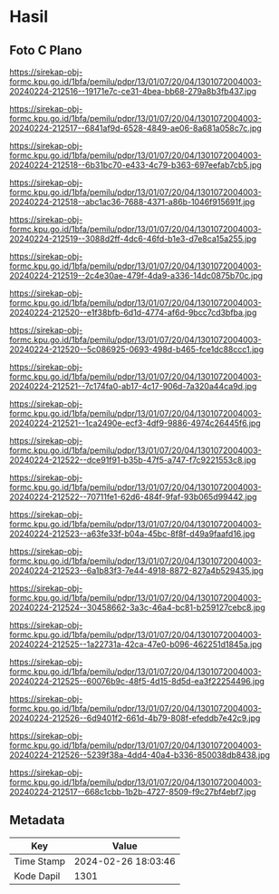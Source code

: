 # Hasil

## Foto C Plano

https://sirekap-obj-formc.kpu.go.id/1bfa/pemilu/pdpr/13/01/07/20/04/1301072004003-20240224-212516--19171e7c-ce31-4bea-bb68-279a8b3fb437.jpg

https://sirekap-obj-formc.kpu.go.id/1bfa/pemilu/pdpr/13/01/07/20/04/1301072004003-20240224-212517--6841af9d-6528-4849-ae06-8a681a058c7c.jpg

https://sirekap-obj-formc.kpu.go.id/1bfa/pemilu/pdpr/13/01/07/20/04/1301072004003-20240224-212518--6b31bc70-e433-4c79-b363-697eefab7cb5.jpg

https://sirekap-obj-formc.kpu.go.id/1bfa/pemilu/pdpr/13/01/07/20/04/1301072004003-20240224-212518--abc1ac36-7688-4371-a86b-1046f915691f.jpg

https://sirekap-obj-formc.kpu.go.id/1bfa/pemilu/pdpr/13/01/07/20/04/1301072004003-20240224-212519--3088d2ff-4dc6-46fd-b1e3-d7e8ca15a255.jpg

https://sirekap-obj-formc.kpu.go.id/1bfa/pemilu/pdpr/13/01/07/20/04/1301072004003-20240224-212519--2c4e30ae-479f-4da9-a336-14dc0875b70c.jpg

https://sirekap-obj-formc.kpu.go.id/1bfa/pemilu/pdpr/13/01/07/20/04/1301072004003-20240224-212520--e1f38bfb-6d1d-4774-af6d-9bcc7cd3bfba.jpg

https://sirekap-obj-formc.kpu.go.id/1bfa/pemilu/pdpr/13/01/07/20/04/1301072004003-20240224-212520--5c086925-0693-498d-b465-fce1dc88ccc1.jpg

https://sirekap-obj-formc.kpu.go.id/1bfa/pemilu/pdpr/13/01/07/20/04/1301072004003-20240224-212521--7c174fa0-ab17-4c17-906d-7a320a44ca9d.jpg

https://sirekap-obj-formc.kpu.go.id/1bfa/pemilu/pdpr/13/01/07/20/04/1301072004003-20240224-212521--1ca2490e-ecf3-4df9-9886-4974c26445f6.jpg

https://sirekap-obj-formc.kpu.go.id/1bfa/pemilu/pdpr/13/01/07/20/04/1301072004003-20240224-212522--dce91f91-b35b-47f5-a747-f7c9221553c8.jpg

https://sirekap-obj-formc.kpu.go.id/1bfa/pemilu/pdpr/13/01/07/20/04/1301072004003-20240224-212522--70711fe1-62d6-484f-9faf-93b065d99442.jpg

https://sirekap-obj-formc.kpu.go.id/1bfa/pemilu/pdpr/13/01/07/20/04/1301072004003-20240224-212523--a63fe33f-b04a-45bc-8f8f-d49a9faafd16.jpg

https://sirekap-obj-formc.kpu.go.id/1bfa/pemilu/pdpr/13/01/07/20/04/1301072004003-20240224-212523--6a1b83f3-7e44-4918-8872-827a4b529435.jpg

https://sirekap-obj-formc.kpu.go.id/1bfa/pemilu/pdpr/13/01/07/20/04/1301072004003-20240224-212524--30458662-3a3c-46a4-bc81-b259127cebc8.jpg

https://sirekap-obj-formc.kpu.go.id/1bfa/pemilu/pdpr/13/01/07/20/04/1301072004003-20240224-212525--1a22731a-42ca-47e0-b096-462251d1845a.jpg

https://sirekap-obj-formc.kpu.go.id/1bfa/pemilu/pdpr/13/01/07/20/04/1301072004003-20240224-212525--60076b9c-48f5-4d15-8d5d-ea3f22254496.jpg

https://sirekap-obj-formc.kpu.go.id/1bfa/pemilu/pdpr/13/01/07/20/04/1301072004003-20240224-212526--6d9401f2-661d-4b79-808f-efeddb7e42c9.jpg

https://sirekap-obj-formc.kpu.go.id/1bfa/pemilu/pdpr/13/01/07/20/04/1301072004003-20240224-212526--5239f38a-4dd4-40a4-b336-850038db8438.jpg

https://sirekap-obj-formc.kpu.go.id/1bfa/pemilu/pdpr/13/01/07/20/04/1301072004003-20240224-212517--668c1cbb-1b2b-4727-8509-f9c27bf4ebf7.jpg


## Metadata

| Key        | Value               |
| ---------- | ------------------- |
| Time Stamp | 2024-02-26 18:03:46 |
| Kode Dapil | 1301                |



